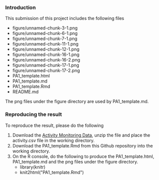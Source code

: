 ### Introduction
This submission of this project includes the following files

- figure/unnamed-chunk-3-1.png
- figure/unnamed-chunk-6-1.png
- figure/unnamed-chunk-7-1.png
- figure/unnamed-chunk-11-1.png
- figure/unnamed-chunk-12-1.png
- figure/unnamed-chunk-16-1.png
- figure/unnamed-chunk-16-2.png
- figure/unnamed-chunk-17-1.png
- figure/unnamed-chunk-17-2.png
- PA1_template.html
- PA1_template.md
- PA1_template.Rmd
- README.md

The png files under the figure directory are used by PA1_template.md.

### Reproducing the result
To reproduce the result, please do the following

1. Download the [Activity Monitoring Data](https://d396qusza40orc.cloudfront.net/repdata%2Fdata%2Factivity.zip), unzip the file and place the activity.csv file in the working directory.
2. Download the PA1_template.Rmd from this Github repository into the working directory.
3. On the R console, do the following to produce the PA1_template.html, PA1_template.md and the png files under the figure directory.
	- library(knitr)
	- knit2html("PA1_template.Rmd")